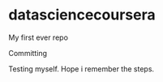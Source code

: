 datasciencecoursera
===================

My first ever repo

Committing

Testing myself. Hope i remember the steps.

